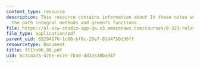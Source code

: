 ```yaml
---
content_type: resource
description: This resource contains information about In these notes we will extend
  the path integral methods and green?s functions.
file: https://ol-ocw-studio-app-qa.s3.amazonaws.com/courses/8-323-relativistic-quantum-field-theory-i-spring-2008/6c31aa75470eec7e7b40dd3a538ba947_ft1ln06_08.pdf
file_type: application/pdf
parent_uid: 65294176-1c08-bf8c-29e7-81d4750d36ff
resourcetype: Document
title: ft1ln06_08.pdf
uid: 6c31aa75-470e-ec7e-7b40-dd3a538ba947
---
```

